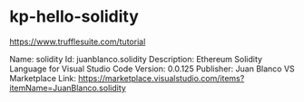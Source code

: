 # kp-hello-solidity

https://www.trufflesuite.com/tutorial



Name: solidity
Id: juanblanco.solidity
Description: Ethereum Solidity Language for Visual Studio Code
Version: 0.0.125
Publisher: Juan Blanco
VS Marketplace Link: https://marketplace.visualstudio.com/items?itemName=JuanBlanco.solidity